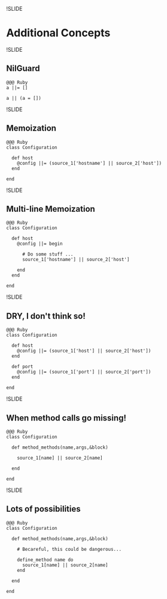 !SLIDE

# Additional Concepts

!SLIDE

## NilGuard

    @@@ Ruby
    a ||= []

    a || (a = [])

!SLIDE

## Memoization

    @@@ Ruby
    class Configuration
    
      def host
        @config ||= (source_1['hostname'] || source_2['host'])
      end
      
    end
    
!SLIDE

## Multi-line Memoization

    @@@ Ruby
    class Configuration

      def host
        @config ||= begin
        
          # Do some stuff ...
          source_1['hostname'] || source_2['host']
          
        end
      end
  
    end

!SLIDE

## DRY, I don't think so!

    @@@ Ruby
    class Configuration
      
      def host
        @config ||= (source_1['host'] || source_2['host'])
      end
      
      def port
        @config ||= (source_1['port'] || source_2['port'])
      end
      
    end

!SLIDE

## When method calls go missing!

    @@@ Ruby
    class Configuration

      def method_methods(name,args,&block)
        
        source_1[name] || source_2[name]
       
      end

    end
    
!SLIDE

## Lots of possibilities

    @@@ Ruby
    class Configuration

      def method_methods(name,args,&block)
        
        # Becareful, this could be dangerous...
        
        define_method name do
          source_1[name] || source_2[name]
        end
   
      end

    end

